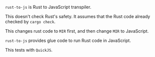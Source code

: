 `rust-to-js` is Rust to JavaScript transpiler.

This doesn't check Rust's safety. It assumes that the Rust code already checked by `cargo check`.

This changes rust code to `MIR` first, and then change `MIR` to JavaScript.

`rust-to-js` provides glue code to run Rust code in JavaScript.

This tests with `QuickJS`.
